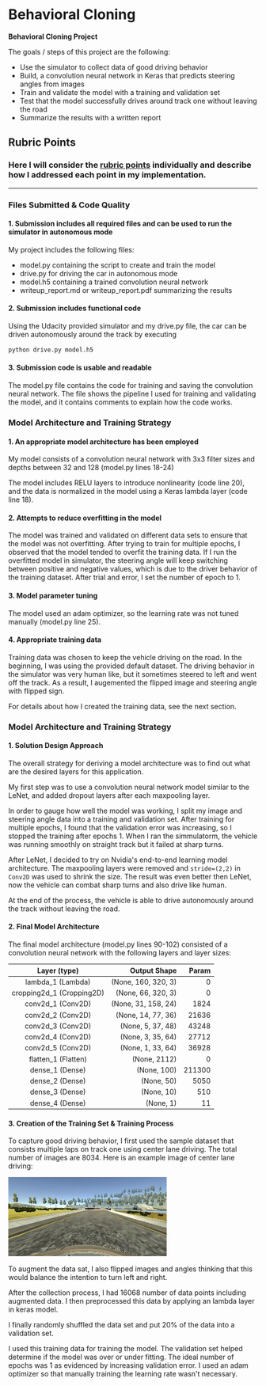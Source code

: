 # **Behavioral Cloning** 

**Behavioral Cloning Project**

The goals / steps of this project are the following:
* Use the simulator to collect data of good driving behavior
* Build, a convolution neural network in Keras that predicts steering angles from images
* Train and validate the model with a training and validation set
* Test that the model successfully drives around track one without leaving the road
* Summarize the results with a written report


[//]: # (Image References)

[image1]: ./examples/model.png "Model Visualization"
[image2]: ./examples/center_line_driving.jpg "Center Image"

## Rubric Points
### Here I will consider the [rubric points](https://review.udacity.com/#!/rubrics/432/view) individually and describe how I addressed each point in my implementation.  

---
### Files Submitted & Code Quality

#### 1. Submission includes all required files and can be used to run the simulator in autonomous mode

My project includes the following files:
* model.py containing the script to create and train the model
* drive.py for driving the car in autonomous mode
* model.h5 containing a trained convolution neural network 
* writeup_report.md or writeup_report.pdf summarizing the results

#### 2. Submission includes functional code
Using the Udacity provided simulator and my drive.py file, the car can be driven autonomously around the track by executing 
```sh
python drive.py model.h5
```

#### 3. Submission code is usable and readable

The model.py file contains the code for training and saving the convolution neural network. The file shows the pipeline I used for training and validating the model, and it contains comments to explain how the code works.

### Model Architecture and Training Strategy

#### 1. An appropriate model architecture has been employed

My model consists of a convolution neural network with 3x3 filter sizes and depths between 32 and 128 (model.py lines 18-24) 

The model includes RELU layers to introduce nonlinearity (code line 20), and the data is normalized in the model using a Keras lambda layer (code line 18). 

#### 2. Attempts to reduce overfitting in the model 

The model was trained and validated on different data sets to ensure that the model was not overfitting. After trying to train for multiple epochs, I observed that the model tended to overfit the training data. If I run the overfitted model in simulator, the steering angle will keep switching between positive and negative values, which is due to the driver behavior of the training dataset. After trial and error, I set the number of epoch to 1.

#### 3. Model parameter tuning

The model used an adam optimizer, so the learning rate was not tuned manually (model.py line 25).

#### 4. Appropriate training data

Training data was chosen to keep the vehicle driving on the road. In the beginning, I was using the provided default dataset. The driving behavior in the simulator was very human like, but it sometimes steered to left and went off the track. As a result, I augemented the flipped image and steering angle with flipped sign. 

For details about how I created the training data, see the next section. 

### Model Architecture and Training Strategy

#### 1. Solution Design Approach

The overall strategy for deriving a model architecture was to find out what are the desired layers for this application.

My first step was to use a convolution neural network model similar to the LeNet, and added dropout layers after each maxpooling layer. 

In order to gauge how well the model was working, I split my image and steering angle data into a training and validation set. After training for multiple epochs, I found that the validation error was increasing, so I stopped the training after epochs 1. When I ran the simmulatorm, the vehicle was running smoothly on straight track but it failed at sharp turns.

After LeNet, I decided to try on Nvidia's end-to-end learning model architecture. The maxpooling layers were removed and `stride=(2,2)` in `Conv2D` was used to shrink the size. The result was even better then LeNet, now the vehicle can combat sharp turns and also drive like human. 

At the end of the process, the vehicle is able to drive autonomously around the track without leaving the road.

#### 2. Final Model Architecture

The final model architecture (model.py lines 90-102) consisted of a convolution neural network with the following layers and layer sizes: 

|Layer (type)               |  Output Shape             | Param |   
|:-------------------------:|--------------------------:|------:| 
|lambda_1 (Lambda)          |  (None, 160, 320, 3)      | 0     |          
|cropping2d_1 (Cropping2D)  |  (None, 66, 320, 3)       | 0     |    
|conv2d_1 (Conv2D)          |  (None, 31, 158, 24)      | 1824  |    
|conv2d_2 (Conv2D)          |  (None, 14, 77, 36)       | 21636 |    
|conv2d_3 (Conv2D)          |  (None, 5, 37, 48)        | 43248 |    
|conv2d_4 (Conv2D)          |  (None, 3, 35, 64)        | 27712 |    
|conv2d_5 (Conv2D)          |  (None, 1, 33, 64)        | 36928 |    
|flatten_1 (Flatten)        |  (None, 2112)             | 0     |    
|dense_1 (Dense)            |  (None, 100)              | 211300|    
|dense_2 (Dense)            |  (None, 50)               | 5050  |    
|dense_3 (Dense)            |  (None, 10)               | 510   |    
|dense_4 (Dense)            |  (None, 1)                | 11    |    


#### 3. Creation of the Training Set & Training Process

To capture good driving behavior, I first used the sample dataset that consists multiple laps on track one using center lane driving. The total number of images are 8034. Here is an example image of center lane driving:

![alt text][image2]

To augment the data sat, I also flipped images and angles thinking that this would balance the intention to turn left and right.

After the collection process, I had 16068 number of data points including augmented data. I then preprocessed this data by applying an lambda layer in keras model.

I finally randomly shuffled the data set and put 20% of the data into a validation set. 

I used this training data for training the model. The validation set helped determine if the model was over or under fitting. The ideal number of epochs was 1 as evidenced by increasing validation error. I used an adam optimizer so that manually training the learning rate wasn't necessary.
